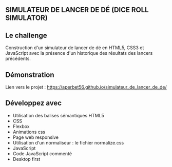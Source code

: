 ## SIMULATEUR DE LANCER DE DÉ (DICE ROLL SIMULATOR)

## Le challenge

Construction d'un simulateur de lancer de dé en HTML5, CSS3 et JavaScript avec la présence d'un historique des résultats des lancers précédents.

## Démonstration

Lien vers le projet : https://aperbet56.github.io/simulateur_de_lancer_de_de/

## Développez avec

- Utilisation des balises sémantiques HTML5
- CSS
- Flexbox
- Animations css
- Page web responsive
- Utilisation d'un normaliseur : le fichier normalize.css
- JavaScript
- Code JavaScript commenté
- Desktop first
